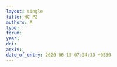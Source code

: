```yaml
---
layout: single
title: HC P2
authors: A
type:
forum: 
year: 
doi: 
arxiv: 
date_of_entry: 2020-06-15 07:34:33 +0530
---
```

